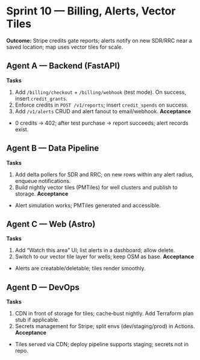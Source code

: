 # Sprint 10 — Billing, Alerts, Vector Tiles
**Outcome:** Stripe credits gate reports; alerts notify on new SDR/RRC near a saved location; map uses vector tiles for scale.

## Agent A — Backend (FastAPI)
**Tasks**
1) Add `/billing/checkout` + `/billing/webhook` (test mode). On success, insert `credit_grants`.
2) Enforce credits in `POST /v1/reports`; insert `credit_spends` on success.
3) Add `/v1/alerts` CRUD and alert fanout to email/webhook.
**Acceptance**
- 0 credits → 402; after test purchase → report succeeds; alert records exist.

## Agent B — Data Pipeline
**Tasks**
1) Add delta pollers for SDR and RRC; on new rows within any alert radius, enqueue notifications.
2) Build nightly vector tiles (PMTiles) for well clusters and publish to storage.
**Acceptance**
- Alert simulation works; PMTiles generated and accessible.

## Agent C — Web (Astro)
**Tasks**
1) Add “Watch this area” UI; list alerts in a dashboard; allow delete.
2) Switch to our vector tile layer for wells; keep OSM as base.
**Acceptance**
- Alerts are creatable/deletable; tiles render smoothly.

## Agent D — DevOps
**Tasks**
1) CDN in front of storage for tiles; cache‑bust nightly. Add Terraform plan stub if applicable.
2) Secrets management for Stripe; split envs (dev/staging/prod) in Actions.
**Acceptance**
- Tiles served via CDN; deploy pipeline supports staging; secrets not in repo.

